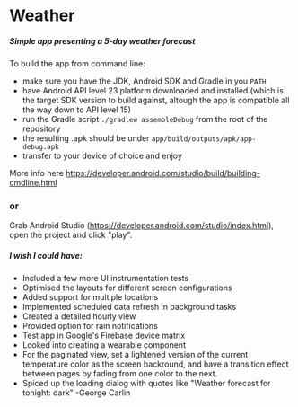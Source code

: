 # Weather
##### Simple app presenting a 5-day weather forecast

To build the app from command line:
* make sure you have the JDK, Android SDK and Gradle in you `PATH`
* have Android API level 23 platform downloaded and installed (which is the target SDK version to build against, altough the app is compatible all the way down to API level 15)
* run the Gradle script `./gradlew assembleDebug` from the root of the repository
* the resulting .apk should be under `app/build/outputs/apk/app-debug.apk`
* transfer to your device of choice and enjoy

More info here https://developer.android.com/studio/build/building-cmdline.html

### or

Grab Android Studio (https://developer.android.com/studio/index.html), open the project and click "play".

 
##### I wish I could have:
- Included a few more UI instrumentation tests
- Optimised the layouts for different screen configurations
- Added support for multiple locations
- Implemented scheduled data refresh in background tasks
- Created a detailed hourly view
- Provided option for rain notifications
- Test app in Google's Firebase device matrix
- Looked into creating a wearable component
- For the paginated view, set a lightened version of the current temperature color as the screen backround, and have a transition effect between pages by fading from one color to the next.
- Spiced up the loading dialog with quotes like "Weather forecast for tonight: dark" -George Carlin
